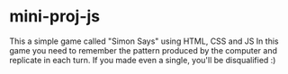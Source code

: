 # mini-proj-js
This a simple game called "Simon Says" using HTML, CSS and JS
In this game you need to remember the pattern produced by the computer and replicate in each turn. If you made even a single, you'll be disqualified :)
